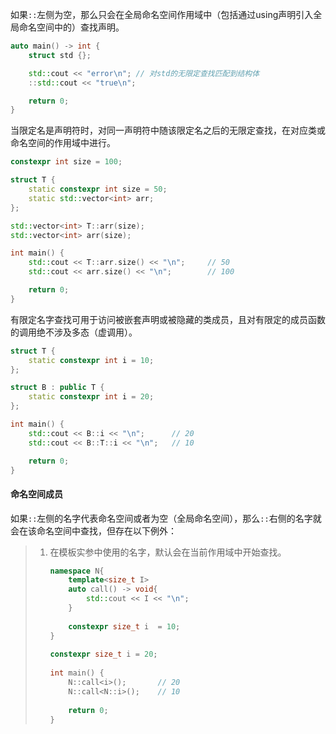 如果`::`左侧为空，那么只会在全局命名空间作用域中（包括通过using声明引入全局命名空间中的）查找声明。
```cpp
auto main() -> int {
	struct std {};

	std::cout << "error\n";	// 对std的无限定查找匹配到结构体
	::std::cout << "true\n";

	return 0;
}
```

当限定名是声明符时，对同一声明符中随该限定名之后的无限定查找，在对应类或命名空间的作用域中进行。
```cpp
constexpr int size = 100;

struct T {
    static constexpr int size = 50;
    static std::vector<int> arr;
};

std::vector<int> T::arr(size);
std::vector<int> arr(size);

int main() {
    std::cout << T::arr.size() << "\n";     // 50
    std::cout << arr.size() << "\n";        // 100

    return 0;
}
```

有限定名字查找可用于访问被嵌套声明或被隐藏的类成员，且对有限定的成员函数的调用绝不涉及多态（虚调用）。
```cpp
struct T {
    static constexpr int i = 10;
};

struct B : public T {
    static constexpr int i = 20;
};

int main() {
    std::cout << B::i << "\n";      // 20
    std::cout << B::T::i << "\n";   // 10

    return 0;
}
```

#### 命名空间成员
如果`::`左侧的名字代表命名空间或者为空（全局命名空间），那么`::`右侧的名字就会在该命名空间中查找，但存在以下例外：
>   1.   在模板实参中使用的名字，默认会在当前作用域中开始查找。
>
>        ```cpp
>        namespace N{
>            template<size_t I>
>            auto call() -> void{
>                std::cout << I << "\n";
>            }
>             
>            constexpr size_t i  = 10;
>        }
>             
>        constexpr size_t i = 20;
>             
>        int main() {
>            N::call<i>();       // 20
>            N::call<N::i>();    // 10
>             
>            return 0;
>        }
>        ```